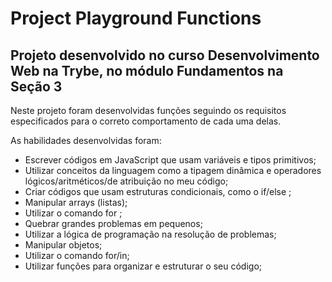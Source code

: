 # Project Playground Functions

## Projeto desenvolvido no curso Desenvolvimento Web na Trybe, no módulo Fundamentos na Seção 3

Neste projeto foram desenvolvidas funções seguindo os requisitos especificados para o correto comportamento de cada uma delas.

As habilidades desenvolvidas foram: 
- Escrever códigos em JavaScript que usam variáveis e tipos primitivos;
- Utilizar conceitos da linguagem como a tipagem dinâmica e operadores lógicos/aritméticos/de atribuição no meu código;
- Criar códigos que usam estruturas condicionais, como o if/else ;
- Manipular arrays (listas);
- Utilizar o comando for ;
- Quebrar grandes problemas em pequenos;
- Utilizar a lógica de programação na resolução de problemas;
- Manipular objetos;
- Utilizar o comando for/in;
- Utilizar funções para organizar e estruturar o seu código;